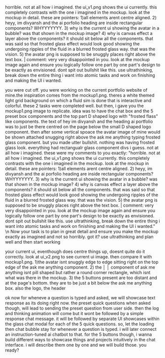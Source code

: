 horrible. not at all how i imagined. the ui_v1.png shows the ui currently. this completely contrasts with the one i imagined in the mockup. look at the mockup in detail. these are pointers: 1)all elements arent centre aligned. 2) heyy, im divyansh and the ai porfolio heading are inside rectangular components? WHYYYYYYY. 3) why is the current ui showing the avatar in a bubble? was that shown in the mockup image? 4) why is canvas effect a layer above the components? it should sit below all the components. that was said so that frosted glass effect would look good showing the undergoing ripples of the fluid in a blurred frosted glass way. that was the vision. 5) the avatar png is supposed to be snuggly places right above the text box. | comment: very very disappointed in you. look at the mockup image again and ensure you logically follow one part by one part's design to be exactly as envisioned. dont spit out bullshit like this. use ultrathinking, break down the entire thing i want into atomic tasks and work on finishing and making the UI i wanted.

you were cut off. you were working on the current portfolio website of mine.the inspiration comes from the mockup1.png. theres a white themed light grid background on which a fluid sim is done that is interactive and colorful. these 2 tasks were completed well. but then, i 
  gave you the mockup1.png image to replicate. idea was to have the chat box and the 5 preset box components and the top part D shaped logo with "frosted flass" like components. the text of hey im divyansh and the heading ai portfolio was to just be there centred on the page 
  below the small D shaped logo component. then after some vertical spoace the avatar image of mine would be shown attached snugging right above the ask me anything typing frosted glass component. but you made utter bullshit. nothing was having frosted glass look. everything 
  had rectangualr glass component divs i guess. not at all how i imagined. these were my comments to you exactly: "horrible. not at all how i imagined. the ui_v1.png shows the ui currently. this completely contrasts with the one i imagined in the mockup. look at the mockup in
   detail. these are pointers: 1)all elements arent centre aligned. 2) heyy, im divyansh and the ai porfolio heading are inside rectangular components? WHYYYYYYY. 3) why is the current ui showing the avatar in a bubble? was that shown in the mockup image? 4) why is canvas 
  effect a layer above the components? it should sit below all the components. that was said so that frosted glass effect would look good showing the undergoing ripples of the fluid in a blurred frosted glass way. that was the vision. 5) the avatar png is supposed to be 
  snuggly places right above the text box. | comment: very very disappointed in you. look at the mockup image again and ensure you logically follow one part by one part's design to be exactly as envisioned. dont spit out bullshit like this. use ultrathinking, break down the 
  entire thing i want into atomic tasks and work on finishing and making the UI i wanted." \n Now your task is to plan in great detail and ensure you make the mockup exactly as imagined and not so horribly. got it? use ultrathinking and plan well and then start working


  your current ui, eventhough does centre things up, doesnt quite do it correctly. look at ui_v2.png to see current ui image. then compare it with mockup1.png. 1)the avatar isnt snuggly edge to edge sitting right on the top edge of the ask me anything component. 2) the         │
│   component of ask me anything isnt pill shaped but rather a round corner rectangle, which isnt what was there in the mockup. 3) the 5 buttons present are too distant and at the page's bottom. they are to be just a bit below the ask me anything box. also the logo, the header 


ok now for wheneve a question is typed and asked, we will showcase text response as its doing right now. the preset quick questions when asked though, will lead to sending the preset question from user side. then the log and thinking animation will come but it wont be followed by a simple response chat message. it will be followed by separate UI showcases within the glass chat modal for each of the 5 quick questions. so, let the loading then chat bubble stay for whenever a question is typed. i will later connect an instruction-tuned ai chatbot to that. for the 5 buttons though, i wanna build different ways to showcase things and projects intuitively in the chat interface. i will describe them one by one and we will build those. you ready?  